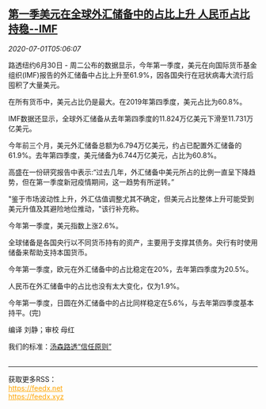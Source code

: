 <!--1593580996000-->
[第一季美元在全球外汇储备中的占比上升 人民币占比持稳--IMF](https://cn.reuters.com/article/global-foreign-reserves-yuan-0701-idCNKBS2424E4)
------

<div><i>2020-07-01T05:06:07</i></div><div class="StandardArticleBody_body"><p>路透纽约6月30日 - 周二公布的数据显示，今年第一季度，美元在向国际货币基金组织(IMF)报告的外汇储备中占比上升至61.9%，因各国央行在冠状病毒大流行后囤积了大量美元。 </p><p>在所有货币中，美元占比仍是最大。在2019年第四季度，美元占比为60.8%。 </p><p>IMF数据还显示，全球外汇储备从去年第四季度的11.824万亿美元下滑至11.731万亿美元。 </p><p>今年前三个月，美元外汇储备总额为6.794万亿美元，约占已配置外汇储备的61.9%。去年第四季度，美元储备为6.744万亿美元，占比为60.8%。 </p><p>高盛在一份研究报告中表示:“过去几年，外汇储备中美元所占的比例一直呈下降趋势，但在第一季度新冠疫情期间，这一趋势有所逆转。” </p><p>"鉴于市场波动性上升，外汇估值调整尤其不确定，但美元占比整体上升可能受到美元升值及其避险地位推动，"该行补充称。 </p><p>今年第一季度，美元指数上涨2.6%。 </p><p>全球储备是各国央行以不同货币持有的资产，主要用于支撑其债务。央行有时使用储备来帮助支持本国货币。 </p><p>今年第一季度，欧元在外汇储备中的占比稳定在20%，去年第四季度为20.5%。 </p><p>人民币在外汇储备中的占比也没有太大变化，仅为1.9%。 </p><p>今年第一季度，日圆在外汇储备中的占比同样稳定在5.6%，与去年第四季度基本持平。(完) </p><div class="Attribution_container"><div class="Attribution_attribution"><p class="Attribution_content">编译 刘静；审校 母红 </p></div></div><div class="StandardArticleBody_trustBadgeContainer"><span class="StandardArticleBody_trustBadgeTitle">我们的标准：</span><span class="trustBadgeUrl"><a href="https://www.thomsonreuters.cn/content/dam/openweb/documents/pdf/china/brochures/about-us-1.pdf">汤森路透“信任原则”</a></span></div></div><br><hr><div>获取更多RSS：<br><a href="https://feedx.net" style="color:orange" target="_blank">https://feedx.net</a> <br><a href="https://feedx.xyz" style="color:orange" target="_blank">https://feedx.xyz</a><br></div>
